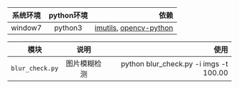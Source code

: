 |系统环境|python环境|依赖|
|--|:--:|--:|
|window7|python3|[imutils](https://github.com/jrosebr1/imutils), [opencv-python](https://pypi.python.org/pypi/opencv-python) |

|模块|说明|使用|
|--|:--:|--:|
|`blur_check.py`|图片模糊检测|python blur_check.py -i imgs -t 100.00|
  